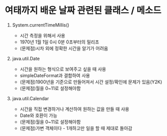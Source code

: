 # 여태까지 배운 날짜 관련된 클래스 / 메소드  

1. System.currentTimeMillis()
	- 시간 측정을 위해서 사용
	- 1970년 1월 1일 0시 0분 0초부터의 밀리초
	- (문제점)시차 외에 정확한 시간을 알기가 어려움

2. java.util.Date
	- 시간을 원하는 형식으로 보여주고 싶을 때 사용
	- simpleDateFormat과 결합하여 사용
	- (문제점)1900년을 기준으로 만들어져서 시간 설정/확인에 문제가 있음(Y2K)
	- (문제점)월을 0~11로 설정해야함

3. java.util.Calendar
	- 시간을 직접 변경하거나 계산하여 원하는 값을 만들 때 사용
	- Date와 호환이 가능
	- (문제점)월을 0~11로 설정해야함
	- (문제점)가변 객체이다 - 1개하고만 일을 할 때 제대로 돌아감